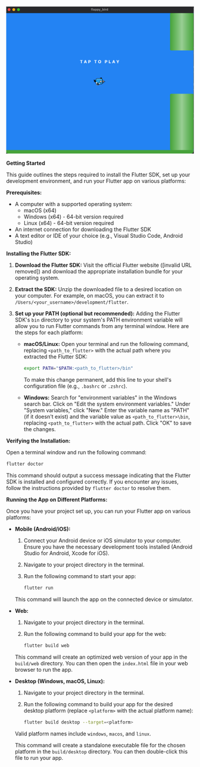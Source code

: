 ![screenshot](screenshot.png)

**Getting Started**

This guide outlines the steps required to install the Flutter SDK, set up your development environment, and run your Flutter app on various platforms:

**Prerequisites:**

- A computer with a supported operating system:
  - macOS (x64)
  - Windows (x64) - 64-bit version required
  - Linux (x64) - 64-bit version required
- An internet connection for downloading the Flutter SDK
- A text editor or IDE of your choice (e.g., Visual Studio Code, Android Studio)

**Installing the Flutter SDK:**

1. **Download the Flutter SDK:**
   Visit the official Flutter website ([invalid URL removed]) and download the appropriate installation bundle for your operating system.

2. **Extract the SDK:**
   Unzip the downloaded file to a desired location on your computer. For example, on macOS, you can extract it to `/Users/<your_username>/development/flutter`.

3. **Set up your PATH (optional but recommended):**
   Adding the Flutter SDK's `bin` directory to your system's PATH environment variable will allow you to run Flutter commands from any terminal window. Here are the steps for each platform:

   - **macOS/Linux:**
     Open your terminal and run the following command, replacing `<path_to_flutter>` with the actual path where you extracted the Flutter SDK:

     ```bash
     export PATH="$PATH:<path_to_flutter>/bin"
     ```

     To make this change permanent, add this line to your shell's configuration file (e.g., `.bashrc` or `.zshrc`).

   - **Windows:**
     Search for "environment variables" in the Windows search bar. Click on "Edit the system environment variables." Under "System variables," click "New." Enter the variable name as "PATH" (if it doesn't exist) and the variable value as `<path_to_flutter>\bin`, replacing `<path_to_flutter>` with the actual path. Click "OK" to save the changes.

**Verifying the Installation:**

Open a terminal window and run the following command:

```bash
flutter doctor
```

This command should output a success message indicating that the Flutter SDK is installed and configured correctly. If you encounter any issues, follow the instructions provided by `flutter doctor` to resolve them.

**Running the App on Different Platforms:**

Once you have your project set up, you can run your Flutter app on various platforms:

- **Mobile (Android/iOS):**

  1. Connect your Android device or iOS simulator to your computer. Ensure you have the necessary development tools installed (Android Studio for Android, Xcode for iOS).

  2. Navigate to your project directory in the terminal.

  3. Run the following command to start your app:

     ```bash
     flutter run
     ```

  This command will launch the app on the connected device or simulator.

- **Web:**

  1. Navigate to your project directory in the terminal.

  2. Run the following command to build your app for the web:

     ```bash
     flutter build web
     ```

  This command will create an optimized web version of your app in the `build/web` directory. You can then open the `index.html` file in your web browser to run the app.

- **Desktop (Windows, macOS, Linux):**

  1. Navigate to your project directory in the terminal.

  2. Run the following command to build your app for the desired desktop platform (replace `<platform>` with the actual platform name):

     ```bash
     flutter build desktop --target=<platform>
     ```

  Valid platform names include `windows`, `macos`, and `linux`.

  This command will create a standalone executable file for the chosen platform in the `build/desktop` directory. You can then double-click this file to run your app.
